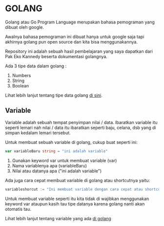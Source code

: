 # GOLANG

Golang atau Go Program Language merupakan bahasa pemograman yang dibuat oleh google.

Awalnya bahasa pemograman ini dibuat hanya untuk google saja tapi akhirnya golang pun open source dan kita bisa menggunakannya.

Repository ini adalah sebuah hasil pembelajaran yang saya dapatkan dari Pak Eko Kannedy beserta dokumentasi golangnya.

Ada 3 tipe data dalam golang :

1. Numbers
2. String
3. Boolean

Lihat lebih lanjut tentang tipe data golang [di sini](https://www.golang-book.com/books/intro/3).

## Variable

Variable adalah sebuah tempat penyimpan nilai / data.
Ibaratkan variable itu seperti lemari nah nilai / data itu ibaratkan seperti baju, celana, dsb yang di simpan kedalam lemari tersebut.

Untuk membuat sebuah variable di golang, cukup buat seperti ini:

```go
var variableBaru string = "ini adalah variable"
```

1. Gunakan keyword var untuk membuat variable (var)
2. Nama variablenya apa (variableBaru)
3. Nilai atau datanya apa ("ini adalah variable")

Ada juga cara cepat membuat variable di golang atau shortcutnya yaitu:

```go
variableshorcut := "Ini membuat variable dengan cara cepat atau shortcut di golang"
```

Untuk membuat variable seperti itu kita tidak di wajibkan menggunakan keyword var ataupun kasih tau tipe datanya karena golang nanti akan otomatis tau.

Lihat lebih lanjut tentang variable yang ada [di golang](https://www.golang-book.com/books/intro/4)
